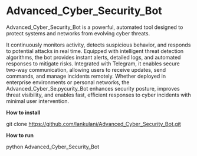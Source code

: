 # Advanced_Cyber_Security_Bot
 Advanced_Cyber_Security_Bot is a powerful, automated tool designed to protect systems and networks from evolving cyber threats. 

 
 It continuously monitors activity, detects suspicious behavior, and responds to potential attacks in real time. Equipped with intelligent threat detection algorithms, 
 the bot provides instant alerts, detailed logs, and automated responses to mitigate risks. Integrated with Telegram, it enables secure two-way communication, 
 allowing users to receive updates, send commands, and manage incidents remotely. Whether deployed in enterprise environments or personal networks, 
 the Advanced_Cyber_Se.pycurity_Bot enhances security posture, improves threat visibility, and enables fast, efficient responses to cyber incidents with minimal user intervention.



**How to install**

git clone https://github.com/Iankulani/Advanced_Cyber_Security_Bot.git


**How to run**

python Advanced_Cyber_Security_Bot
  

